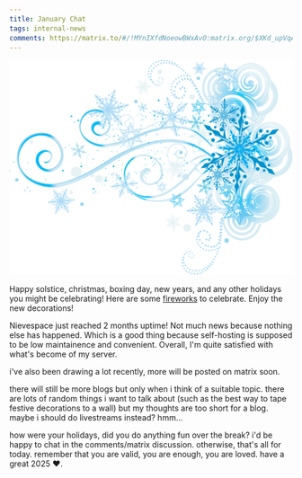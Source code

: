 ```yaml
---
title: January Chat
tags: internal-news
comments: https://matrix.to/#/!MYnIXfdNoeowBWxAvO:matrix.org/$XKd_upVqA1yf7yPcrPhH58YBc2gLiUufVjgOYiaDn_4?via=matrix.org&via=envs.net
---
```

<img src="/assets/images/decorations/christmas/snow-transparent-background-11.png" class="float-right w-3/5 -my-24">

Happy solstice, christmas, boxing day, new years, and any other holidays you might be celebrating! Here are some [fireworks](https://vid.stellar.afs.ovh/w/tJyDFJCB24Y4PNU2pcNBiH) to celebrate. Enjoy the new decorations!

Nievespace just reached 2 months uptime! Not much news because nothing else has happened. Which is a good thing because self-hosting is supposed to be low maintainence and convenient. Overall, I'm quite satisfied with what's become of my server.

i've also been drawing a lot recently, more will be posted on matrix soon.

there will still be more blogs but only when i think of a suitable topic. there are lots of random things i want to talk about (such as the best way to tape festive decorations to a wall) but my thoughts are too short for a blog. maybe i should do livestreams instead? hmm...

how were your holidays, did you do anything fun over the break? i'd be happy to chat in the comments/matrix discussion. otherwise, that's all for today. remember that you are valid, you are enough, you are loved. have a great 2025 ❤.